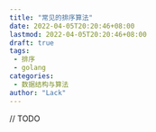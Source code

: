 ```yaml
---
title: "常见的排序算法"
date: 2022-04-05T20:20:46+08:00
lastmod: 2022-04-05T20:20:46+08:00
draft: true
tags: 
 - 排序
 - golang
categories: 
 - 数据结构与算法
author: "Lack"
---
```


<!--more-->
// TODO